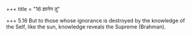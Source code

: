 +++
title = "16 ज्ञानेन तु"

+++
5.16 But to those whose ignorance is destroyed by the knowledge of the
Self, like the sun, knowledge reveals the Supreme (Brahman).
